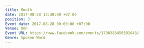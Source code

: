 ```yaml
---
title: Mouth
date: 2017-08-28 13:38:00 +07:00
position: 3
Event date: 2017-08-28 00:00:00 +07:00
Venue: Den
Event URL: https://www.facebook.com/events/1730383450591643/
Genre: Spoken Word
---
```


